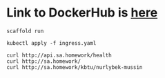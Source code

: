 # Link to DockerHub is [here](https://hub.docker.com/r/mussaiin/helloapp/tags?page=1&ordering=last_updated)

```
scaffold run

kubectl apply -f ingress.yaml

curl http://api.sa.homework/health
curl http://sa.homework/
curl http://sa.homework/kbtu/nurlybek-mussin
```
